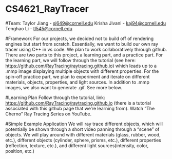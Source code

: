 ﻿# CS4621_RayTracer
﻿#Team:
Taylor Jiang - sj649@cornell.edu
Krisha Jivani - kaj94@cornell.edu
Tenghao Li - tl545@cornell.edu 

﻿#Framework
For our projects, we decided not to build off of rendering engines but start from scratch. Essentially,  we want to build our own ray tracer using C++ in vs code. We plan to work collaboratively through github. There are two parts to this project, a learning part, and a practice part. For the learning part, we will follow through the tutorial (see here: https://github.com/RayTracing/raytracing.github.io) which leads up to a .mmp image displaying multiple objects with different properties. For the spin-off practice part, we plan to experiment and iterate on different materials, objects, properties, and light sources. In addition to .mmp images, we also want to generate .gif. See more below.

﻿#Learning Plan
Follow through the tutorial, link: https://github.com/RayTracing/raytracing.github.io (there is a tutorial associated with this github page that we’re learning from).
Watch “The Cherno” Ray Tracing Series on YouTube.

﻿#Simple Example Application
We will ray trace different objects, which will potentially be shown through a short video panning through a “scene” of objects.
We will play around with different materials (glass, rubber, wood, etc.), different objects (cylinder, sphere, prisms, etc.), different properties (reflection, texture, etc.), and different light sources(intensity, color, position, etc.)

